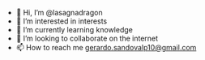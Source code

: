 - 👋 Hi, I’m @lasagnadragon
- 👀 I’m interested in interests
- 🌱 I’m currently learning knowledge
- 💞️ I’m looking to collaborate on the internet
- 📫 How to reach me gerardo.sandovalp10@gmail.com

<!---
lasagnadragon/lasagnadragon is a ✨ special ✨ repository because its `README.md` (this file) appears on your GitHub profile.
You can click the Preview link to take a look at your changes.
--->
